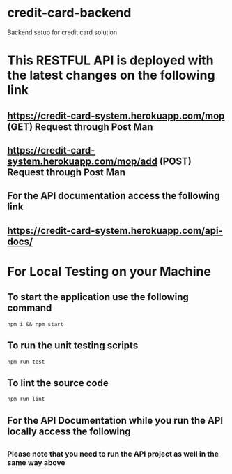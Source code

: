 # credit-card-backend
Backend setup for credit card solution

# This RESTFUL API is deployed with the latest changes on the following link
## https://credit-card-system.herokuapp.com/mop (GET) Request through Post Man
## https://credit-card-system.herokuapp.com/mop/add (POST) Request through Post Man

## For the API documentation access the following link

## https://credit-card-system.herokuapp.com/api-docs/

# For Local Testing on your Machine
## To start the application use the following command

`npm i && npm start`

## To run the unit testing scripts

`npm run test`

## To lint the source code

`npm run lint`

## For the API Documentation while you run the API locally access the following
## 

### Please note that you need to run the API project as well in the same way above

